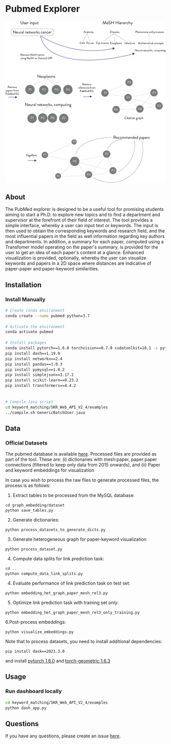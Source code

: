 
# Pubmed Explorer

![cover](workflow_figure.png)

## About
The PubMed explorer is designed to be a useful tool for promising students aiming to start a Ph.D. to explore new topics and to find a department and supervisor at the forefront of their field of interest. The tool provides a simple interface, whereby a user can input text or keywords. The input is then used to obtain the corresponding keywords and research field, and the most influential papers in the field as well information regarding 
key authors and departments. In addition, a summary for each paper, computed using a Transfomer model operating on the paper's summary, is provided for the user to get an idea of each paper's content at a glance.
Enhanced visualization is provided, optionally, whereby the user can visualize keywords and papers in a 2D space where distances are indicative of paper-paper and paper-keyword similarities.

## Installation

### Install Manually

```bash
# Create conda environment
conda create --name pubmed python=3.7

# Activate the environment
conda activate pubmed

# Install packages
conda install pytorch==1.6.0 torchvision==0.7.0 cudatoolkit=10.1 -c pytorch
pip install dash==1.19.0
pip install networkx==2.4
pip install pandas==1.0.3
pip install pymysql==1.0.2
pip install simplejson==3.17.2
pip install scikit-learn==0.23.2
pip install transformers==4.4.2


# Compile Java script
cd keyword_matching/SKR_Web_API_V2_4/examples
../compile.sh GenericBatchUser.java
```

## Data

### Official Datasets

The pubmed database is available [here](http://er.tacc.utexas.edu/datasets/ped).
Processed files are provided as part of the tool.
These are: (i) dictionaries with mesh:paper, paper:paper connections (filtered to keep only data from 2015 onwards), and (ii) Paper and keyword embeddings for visualization

In case you wish to process the raw files to generate processed files, the process is as follows:
1. Extract tables to be processed from the MySQL database:

```
cd graph_embedding/dataset
python save_tables.py
```

2. Generate dictionaries:

```
python process_datasets_to_generate_dicts.py
```

3. Generate heterogeneous graph for paper-keyword visualization

```
python process_dataset.py
```

4. Compute data splits for link prediction task:

```
cd ..
python compute_data_link_splits.py
```

4. Evaluate performance of link prediction task on test set:

```
python embedding_het_graph_paper_mesh_rel3.py
```

5. Optimize link prediction task with training set only:

```
python embedding_het_graph_paper_mesh_rel3_only_training.py
```

6.Post-process embeddings:

```
python visualize_embeddings.py
```

Note that to process datasets, you need to install additional dependencies:

```
pip install dask==2021.3.0
```
and install [pytorch 1.6.0](https://pytorch.org/get-started/previous-versions/) and [torch-geometric 1.6.3](https://pytorch-geometric.readthedocs.io/en/1.6.3/notes/installation.html)



## Usage

### Run dashboard locally

```bash
cd keyword_matching/SKR_Web_API_V2_4/examples
python dash_app.py
```



## Questions

If you have any questions, please create an issue [here](https://github.com/ggonzalezp/pubmedkg_recommender/issues/new).
